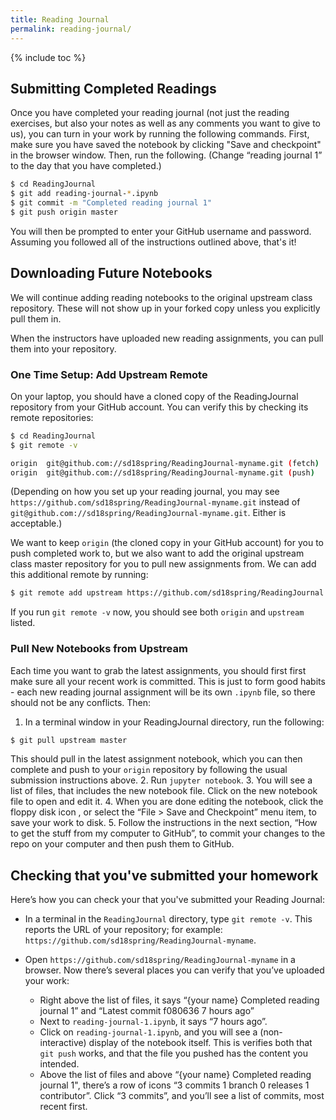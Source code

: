 ```yaml
---
title: Reading Journal
permalink: reading-journal/
---
```


{% include toc %}

## Submitting Completed Readings

Once you have completed your reading journal (not just the reading exercises, but also your notes as well as any comments you want to give to us), you can turn in your work by running the following commands. First, make sure you have saved the notebook by clicking "Save and checkpoint" in the browser window. Then, run the following. (Change “reading journal 1” to the day that you have completed.)

```bash
$ cd ReadingJournal
$ git add reading-journal-*.ipynb
$ git commit -m "Completed reading journal 1"
$ git push origin master
```

You will then be prompted to enter your GitHub username and password.  Assuming you followed all of the instructions outlined above, that's it!

## Downloading Future Notebooks

We will continue adding reading notebooks to the original upstream class repository. These will not show up in your forked copy unless you explicitly pull them in.

When the instructors have uploaded new reading assignments, you can pull them into your repository.

### One Time Setup: Add Upstream Remote

On your laptop, you should have a cloned copy of the ReadingJournal repository from your GitHub account. You can verify this by checking its remote repositories:

```bash
$ cd ReadingJournal
$ git remote -v

origin	git@github.com://sd18spring/ReadingJournal-myname.git (fetch)
origin	git@github.com://sd18spring/ReadingJournal-myname.git (push)
```

(Depending on how you set up your reading journal, you may see `https://github.com/sd18spring/ReadingJournal-myname.git` instead of `git@github.com://sd18spring/ReadingJournal-myname.git`. Either is acceptable.)

We want to keep `origin` (the cloned copy in your GitHub account) for you to push completed work to, but we also want to add the original upstream class master repository for you to pull new assignments from. We can add this additional remote by running:

```bash
$ git remote add upstream https://github.com/sd18spring/ReadingJournal.git
```

If you run `git remote -v` now, you should see both `origin` and `upstream` listed.

### Pull New Notebooks from Upstream

Each time you want to grab the latest assignments, you should first first make sure all your recent work is committed. This is just to form good habits - each new reading journal assignment will be its own `.ipynb` file, so there should not be any conflicts.
Then:

1. In a terminal window in your ReadingJournal directory, run the following:
  ```bash
  $ git pull upstream master
  ```
  This should pull in the latest assignment notebook, which you can then complete and push to your `origin` repository by following the usual submission instructions above.
2. Run `jupyter notebook`.
3. You will see a list of files, that includes the new notebook file. Click on the new notebook file to open and edit it.
4. When you are done editing the notebook, click the floppy disk icon <i class="fa fa-floppy-o" aria-hidden="true"></i>, or select the “File > Save and Checkpoint” menu item, to save your work to disk.
5. Follow the instructions in the next section, “How to get the stuff from my computer to GitHub”, to commit your changes to the repo on your computer and then push them to GitHub.

## Checking that you've submitted your homework

Here’s how you can check your that you've submitted your Reading Journal:

* In a terminal in the `ReadingJournal` directory, type `git remote -v`. This reports the URL of your repository; for example: `https://github.com/sd18spring/ReadingJournal-myname`.

* Open `https://github.com/sd18spring/ReadingJournal-myname` in a browser. Now there’s several places you can verify that you’ve uploaded your work:
  * Right above the list of files, it says “{your name} Completed reading journal 1” and “Latest commit f080636 7 hours ago”
  * Next to `reading-journal-1.ipynb`, it says “7 hours ago”.
  * Click on `reading-journal-1.ipynb`, and you will see a (non-interactive) display of the notebook itself. This is verifies both that `git push` works, and that the file you pushed has the content you intended.
  * Above the list of files and above “{your name} Completed reading journal 1", there’s a row of icons “3 commits  1 branch  0 releases  1 contributor”. Click “3 commits”, and you’ll see a list of commits, most recent first.
